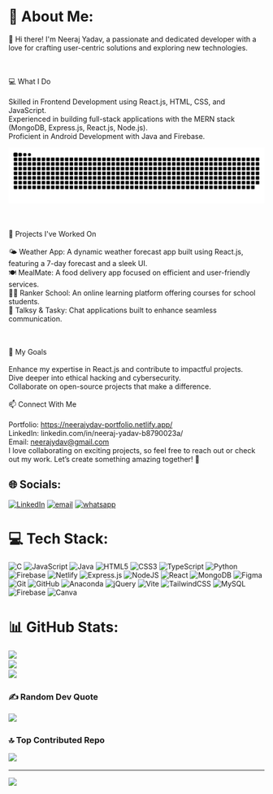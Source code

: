 # 💫 About Me:
👋 Hi there! I'm Neeraj Yadav, a passionate and dedicated developer with a love for crafting user-centric solutions and exploring new technologies.


<br><br>💻 What I Do<br><br>Skilled in Frontend Development using React.js, HTML, CSS, and JavaScript.<br>Experienced in building full-stack applications with the MERN stack (MongoDB, Express.js, React.js, Node.js).<br>Proficient in Android Development with Java and Firebase.

<picture>
  <source
    media="(prefers-color-scheme: dark)"
    srcset="https://raw.githubusercontent.com/platane/snk/output/github-contribution-grid-snake-dark.svg"
  />
  <source
    media="(prefers-color-scheme: light)"
    srcset="https://raw.githubusercontent.com/platane/snk/output/github-contribution-grid-snake.svg"
  />
  <img
    alt="github contribution grid snake animation"
    src="https://raw.githubusercontent.com/platane/snk/output/github-contribution-grid-snake.svg"
  />
</picture>


<br><br>🚀 Projects I've Worked On<br><br>🌤 Weather App: A dynamic weather forecast app built using React.js, featuring a 7-day forecast and a sleek UI.<br>🍽 MealMate: A food delivery app focused on efficient and user-friendly services.<br>🧑‍🏫 Ranker School: An online learning platform offering courses for school students.<br>💬 Talksy & Tasky: Chat applications built to enhance seamless communication.



<br><br>🎯 My Goals<br><br>Enhance my expertise in React.js and contribute to impactful projects.<br>Dive deeper into ethical hacking and cybersecurity.<br>Collaborate on open-source projects that make a difference.<br><br>📫 Connect With Me<br><br>Portfolio: https://neerajydav-portfolio.netlify.app/<br>LinkedIn: linkedin.com/in/neeraj-yadav-b8790023a/<br>Email: neerajydav@gmail.com<br>I love collaborating on exciting projects, so feel free to reach out or check out my work. Let’s create something amazing together! 🌟


## 🌐 Socials:
[![LinkedIn](https://img.shields.io/badge/LinkedIn-%230077B5.svg?logo=linkedin&logoColor=white)](linkedin.com/in/neeraj-yadav-b8790023a) [![email](https://img.shields.io/badge/Email-D14836?logo=gmail&logoColor=white)](mailto:neerajydav884@gmail.com) [![whatsapp](https://img.shields.io/badge/WhatsApp-25D366.svg?logo=whatsapp&logoColor=white)](https://wa.me/916390357961?text=Hello%20I%20have%20a%20question
)

# 💻 Tech Stack:
![C](https://img.shields.io/badge/c-%2300599C.svg?style=for-the-badge&logo=c&logoColor=white) ![JavaScript](https://img.shields.io/badge/javascript-%23323330.svg?style=for-the-badge&logo=javascript&logoColor=%23F7DF1E) ![Java](https://img.shields.io/badge/java-%23ED8B00.svg?style=for-the-badge&logo=openjdk&logoColor=white) ![HTML5](https://img.shields.io/badge/html5-%23E34F26.svg?style=for-the-badge&logo=html5&logoColor=white) ![CSS3](https://img.shields.io/badge/css3-%231572B6.svg?style=for-the-badge&logo=css3&logoColor=white) ![TypeScript](https://img.shields.io/badge/typescript-%23007ACC.svg?style=for-the-badge&logo=typescript&logoColor=white) ![Python](https://img.shields.io/badge/python-3670A0?style=for-the-badge&logo=python&logoColor=ffdd54) ![Firebase](https://img.shields.io/badge/firebase-%23039BE5.svg?style=for-the-badge&logo=firebase) ![Netlify](https://img.shields.io/badge/netlify-%23000000.svg?style=for-the-badge&logo=netlify&logoColor=#00C7B7) ![Express.js](https://img.shields.io/badge/express.js-%23404d59.svg?style=for-the-badge&logo=express&logoColor=%2361DAFB) ![NodeJS](https://img.shields.io/badge/node.js-6DA55F?style=for-the-badge&logo=node.js&logoColor=white) ![React](https://img.shields.io/badge/react-%2320232a.svg?style=for-the-badge&logo=react&logoColor=%2361DAFB) ![MongoDB](https://img.shields.io/badge/MongoDB-%234ea94b.svg?style=for-the-badge&logo=mongodb&logoColor=white) ![Figma](https://img.shields.io/badge/figma-%23F24E1E.svg?style=for-the-badge&logo=figma&logoColor=white) ![Git](https://img.shields.io/badge/git-%23F05033.svg?style=for-the-badge&logo=git&logoColor=white) ![GitHub](https://img.shields.io/badge/github-%23121011.svg?style=for-the-badge&logo=github&logoColor=white) ![Anaconda](https://img.shields.io/badge/Anaconda-%2344A833.svg?style=for-the-badge&logo=anaconda&logoColor=white) ![jQuery](https://img.shields.io/badge/jquery-%230769AD.svg?style=for-the-badge&logo=jquery&logoColor=white) ![Vite](https://img.shields.io/badge/vite-%23646CFF.svg?style=for-the-badge&logo=vite&logoColor=white) ![TailwindCSS](https://img.shields.io/badge/tailwindcss-%2338B2AC.svg?style=for-the-badge&logo=tailwind-css&logoColor=white) ![MySQL](https://img.shields.io/badge/mysql-4479A1.svg?style=for-the-badge&logo=mysql&logoColor=white) ![Firebase](https://img.shields.io/badge/firebase-a08021?style=for-the-badge&logo=firebase&logoColor=ffcd34) ![Canva](https://img.shields.io/badge/Canva-%2300C4CC.svg?style=for-the-badge&logo=Canva&logoColor=white)
# 📊 GitHub Stats:
![](https://github-readme-stats.vercel.app/api?username=neerajydav&theme=dark&hide_border=false&include_all_commits=false&count_private=false)<br/>
![](https://github-readme-streak-stats.herokuapp.com/?user=neerajydav&theme=dark&hide_border=false)<br/>
![](https://github-readme-stats.vercel.app/api/top-langs/?username=neerajydav&theme=dark&hide_border=false&include_all_commits=false&count_private=false&layout=compact)

### ✍️ Random Dev Quote
![](https://quotes-github-readme.vercel.app/api?type=horizontal&theme=radical)

### 🔝 Top Contributed Repo
![](https://github-contributor-stats.vercel.app/api?username=neerajydav&limit=5&theme=dark&combine_all_yearly_contributions=true)

---
[![](https://visitcount.itsvg.in/api?id=neerajydav&icon=0&color=0)](https://visitcount.itsvg.in)

<!-- Proudly created with GPRM ( https://gprm.itsvg.in ) -->
